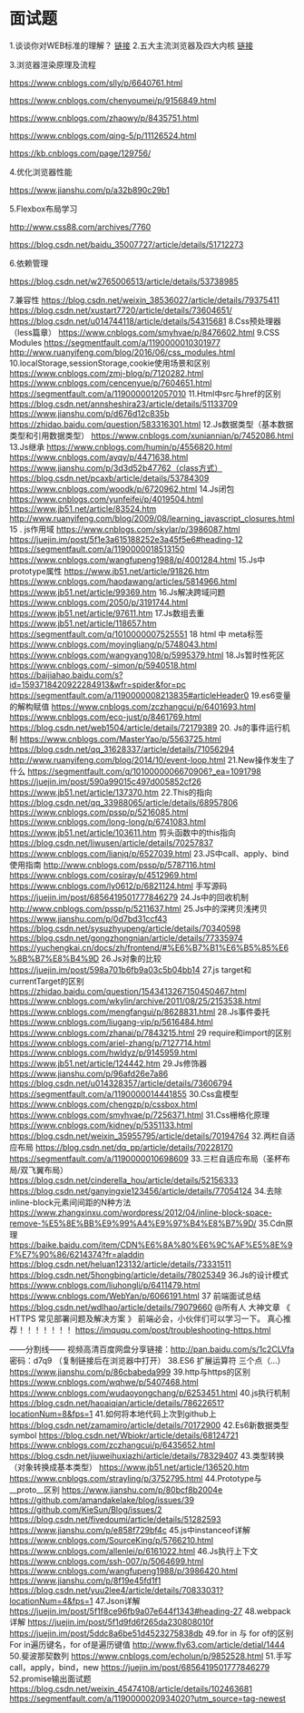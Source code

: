 # 面试题

1.谈谈你对WEB标准的理解？
[链接](https://www.jianshu.com/p/659c6a0989c5)
2.五大主流浏览器及四大内核
[链接](https://blog.csdn.net/yuyanjing123456789/article/details/78689595)

3.浏览器渲染原理及流程

https://www.cnblogs.com/slly/p/6640761.html

https://www.cnblogs.com/chenyoumei/p/9156849.html

https://www.cnblogs.com/zhaowy/p/8435751.html

https://www.cnblogs.com/qing-5/p/11126524.html

https://kb.cnblogs.com/page/129756/

4.优化浏览器性能

https://www.jianshu.com/p/a32b890c29b1

5.Flexbox布局学习

http://www.css88.com/archives/7760

https://blog.csdn.net/baidu_35007727/article/details/51712273

6.依赖管理

https://blog.csdn.net/w2765006513/article/details/53738985

7.兼容性
https://blog.csdn.net/weixin_38536027/article/details/79375411
https://blog.csdn.net/xustart7720/article/details/73604651/
https://blog.csdn.net/u014744118/article/details/54315681
8.Css预处理器（less篇章）
https://www.cnblogs.com/smyhvae/p/8476602.html
9.CSS Modules
https://segmentfault.com/a/1190000010301977
http://www.ruanyifeng.com/blog/2016/06/css_modules.html
10.localStorage,sessionStorage,cookie使用场景和区别
https://www.cnblogs.com/zmj-blog/p/7120282.html
https://www.cnblogs.com/cencenyue/p/7604651.html
https://segmentfault.com/a/1190000012057010
11.Html中src与href的区别
https://blog.csdn.net/annsheshira23/article/details/51133709
https://www.jianshu.com/p/d676d12c835b
https://zhidao.baidu.com/question/583316301.html
12.Js数据类型（基本数据类型和引用数据类型）
https://www.cnblogs.com/xuniannian/p/7452086.html
13.Js继承
https://www.cnblogs.com/humin/p/4556820.html
https://www.cnblogs.com/ayqy/p/4471638.html
https://www.jianshu.com/p/3d3d52b47762（class方式）
https://blog.csdn.net/pcaxb/article/details/53784309
https://www.cnblogs.com/woodk/p/6720962.html
14.Js闭包
https://www.cnblogs.com/yunfeifei/p/4019504.html
https://www.jb51.net/article/83524.htm
http://www.ruanyifeng.com/blog/2009/08/learning_javascript_closures.html
15 . js作用域
https://www.cnblogs.com/skylar/p/3986087.html
https://juejin.im/post/5f1e3a615188252e3a45f5e6#heading-12
https://segmentfault.com/a/1190000018513150
https://www.cnblogs.com/wangfupeng1988/p/4001284.html
15.Js中prototype属性
https://www.jb51.net/article/91826.htm
https://www.cnblogs.com/haodawang/articles/5814966.html
https://www.jb51.net/article/99369.htm
16.Js解决跨域问题
https://www.cnblogs.com/2050/p/3191744.html
https://www.jb51.net/article/97611.htm
17.Js数组去重
https://www.jb51.net/article/118657.htm
https://segmentfault.com/q/1010000007525551
18 html 中 meta标签
https://www.cnblogs.com/moyingliang/p/5748043.html
https://www.cnblogs.com/wangyang108/p/5995379.html
18.Js暂时性死区
https://www.cnblogs.com/-simon/p/5940518.html
https://baijiahao.baidu.com/s?id=1593718420922284913&wfr=spider&for=pc
https://segmentfault.com/a/1190000008213835#articleHeader0
19.es6变量的解构赋值
https://www.cnblogs.com/zczhangcui/p/6401693.html
https://www.cnblogs.com/eco-just/p/8461769.html
https://blog.csdn.net/web1504/article/details/72179389
20. Js的事件运行机制
https://www.cnblogs.com/MasterYao/p/5563725.html
https://blog.csdn.net/qq_31628337/article/details/71056294
http://www.ruanyifeng.com/blog/2014/10/event-loop.html
21.New操作发生了什么
https://segmentfault.com/q/1010000006670906?_ea=1091798
https://juejin.im/post/590a99015c497d005852cf26
https://www.jb51.net/article/137370.htm
22.This的指向
https://blog.csdn.net/qq_33988065/article/details/68957806
https://www.cnblogs.com/pssp/p/5216085.html
https://www.cnblogs.com/long-long/p/6741083.html
https://www.jb51.net/article/103611.htm
剪头函数中的this指向
https://blog.csdn.net/liwusen/article/details/70257837
https://www.cnblogs.com/lianjq/p/6527039.html
23.JS中call、apply、bind使用指南
http://www.cnblogs.com/pssp/p/5787116.html
https://www.cnblogs.com/cosiray/p/4512969.html
https://www.cnblogs.com/ly0612/p/6821124.html
手写源码
https://juejin.im/post/6856419501777846279
24.Js中的回收机制
http://www.cnblogs.com/pssp/p/5211637.html
25.Js中的深拷贝浅拷贝
https://www.jianshu.com/p/0d7bd31ccf43
https://blog.csdn.net/sysuzhyupeng/article/details/70340598
https://blog.csdn.net/gongzhongnian/article/details/77335974
https://yuchengkai.cn/docs/zh/frontend/#%E6%B7%B1%E6%B5%85%E6%8B%B7%E8%B4%9D
26.Js对象的比较
https://juejin.im/post/598a701b6fb9a03c5b04bb14
27.js target和currentTarget的区别
https://zhidao.baidu.com/question/1543413267150450467.html
https://www.cnblogs.com/wkylin/archive/2011/08/25/2153538.html
https://www.cnblogs.com/mengfangui/p/8628831.html
28.Js事件委托
https://www.cnblogs.com/liugang-vip/p/5616484.html
https://www.cnblogs.com/zhanai/p/7843215.html
29  require和import的区别
https://www.cnblogs.com/ariel-zhang/p/7127714.html
https://www.cnblogs.com/hwldyz/p/9145959.html
https://www.jb51.net/article/124442.htm
29.Js修饰器
https://www.jianshu.com/p/96afd26e7a86
https://blog.csdn.net/u014328357/article/details/73606794
https://segmentfault.com/a/1190000014441855
30.Css盒模型
https://www.cnblogs.com/chengzp/p/cssbox.html
https://www.cnblogs.com/smyhvae/p/7256371.html
31.Css栅格化原理
https://www.cnblogs.com/kidney/p/5351133.html
https://blog.csdn.net/weixin_35955795/article/details/70194764
32.两栏自适应布局
https://blog.csdn.net/dq_pp/article/details/70228170
https://segmentfault.com/a/1190000010698609
33.三栏自适应布局（圣杯布局/双飞翼布局）
https://blog.csdn.net/cinderella_hou/article/details/52156333
https://blog.csdn.net/ganyingxie123456/article/details/77054124
34.去除inline-block元素间间距的N种方法
https://www.zhangxinxu.com/wordpress/2012/04/inline-block-space-remove-%E5%8E%BB%E9%99%A4%E9%97%B4%E8%B7%9D/
35.Cdn原理
https://baike.baidu.com/item/CDN%E6%8A%80%E6%9C%AF%E5%8E%9F%E7%90%86/6214374?fr=aladdin
https://blog.csdn.net/heluan123132/article/details/73331511
https://blog.csdn.net/5hongbing/article/details/78025349
36.Js的设计模式
https://www.cnblogs.com/liuhongli/p/6411479.html
https://www.cnblogs.com/WebYan/p/6066191.html
37 前端面试总结
https://blog.csdn.net/wdlhao/article/details/79079660
@所有人
大神文章 《 HTTPS 常见部署问题及解决方案 》 前端必会，小伙伴们可以学习一下。
真心推荐！！！！！！！
https://imququ.com/post/troubleshooting-https.html

——分割线——
视频高清百度网盘分享链接：http://pan.baidu.com/s/1c2CLVfa 密码：d7q9
（复制链接后在浏览器中打开）
38.ES6 扩展运算符 三个点（...）
https://www.jianshu.com/p/86cbabeda999
39.http与https的区别
https://www.cnblogs.com/wqhwe/p/5407468.html
https://www.cnblogs.com/wudaoyongchang/p/6253451.html
40.js执行机制
https://blog.csdn.net/haoaiqian/article/details/78622651?locationNum=8&fps=1
41.如何将本地代码上次到github上
https://blog.csdn.net/zamamiro/article/details/70172900
42.Es6新数据类型symbol
https://blog.csdn.net/Wbiokr/article/details/68124721
https://www.cnblogs.com/zczhangcui/p/6435652.html
https://blog.csdn.net/jiuweihuxiazhi/article/details/78329407
43.类型转换（对象转换成基本类型）
https://www.jb51.net/article/136520.htm
https://www.cnblogs.com/strayling/p/3752795.html
44.Prototype与__proto__区别
https://www.jianshu.com/p/80bcf8b2004e
https://github.com/amandakelake/blog/issues/39
https://github.com/KieSun/Blog/issues/2
https://blog.csdn.net/fivedoumi/article/details/51282593
https://www.jianshu.com/p/e858f729bf4c
45.js中instanceof详解
https://www.cnblogs.com/SourceKing/p/5766210.html
https://www.cnblogs.com/allenlei/p/6161022.html
46.Js执行上下文
https://www.cnblogs.com/ssh-007/p/5064699.html
https://www.cnblogs.com/wangfupeng1988/p/3986420.html
https://www.jianshu.com/p/8f19e45fd1f1
https://blog.csdn.net/yuu2lee4/article/details/70833031?locationNum=4&fps=1
47.Json详解
https://juejin.im/post/5f1f8ce96fb9a07e644f1343#heading-27
48.webpack详解
https://juejin.im/post/5f1d9fd6f265da230808010f
https://juejin.im/post/5ddc8a6be51d4523275838db
49.for in 与 for of的区别
For in遍历键名，for of是遍历键值
http://www.fly63.com/article/detial/1444
50.斐波那契数列
https://www.cnblogs.com/echolun/p/9852528.html
51.手写call，apply，bind，new
https://juejin.im/post/6856419501777846279
52.promise输出面试题
https://blog.csdn.net/weixin_45474108/article/details/102463681
https://segmentfault.com/a/1190000020934020?utm_source=tag-newest